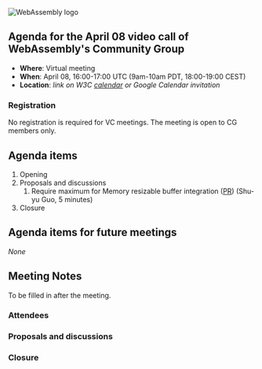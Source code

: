 ![WebAssembly logo](/images/WebAssembly.png)

## Agenda for the April 08 video call of WebAssembly's Community Group

- **Where**: Virtual meeting
- **When**: April 08, 16:00-17:00 UTC (9am-10am PDT, 18:00-19:00 CEST)
- **Location**: *link on W3C [calendar](https://www.w3.org/groups/cg/webassembly/calendar/) or Google Calendar invitation*

### Registration

No registration is required for VC meetings. The meeting is open to CG members only.

## Agenda items

1. Opening
1. Proposals and discussions
   1. Require maximum for Memory resizable buffer integration ([PR](https://github.com/WebAssembly/spec/pull/1871)) (Shu-yu Guo, 5 minutes)
1. Closure

## Agenda items for future meetings

*None*

## Meeting Notes

To be filled in after the meeting.

### Attendees

### Proposals and discussions

### Closure
